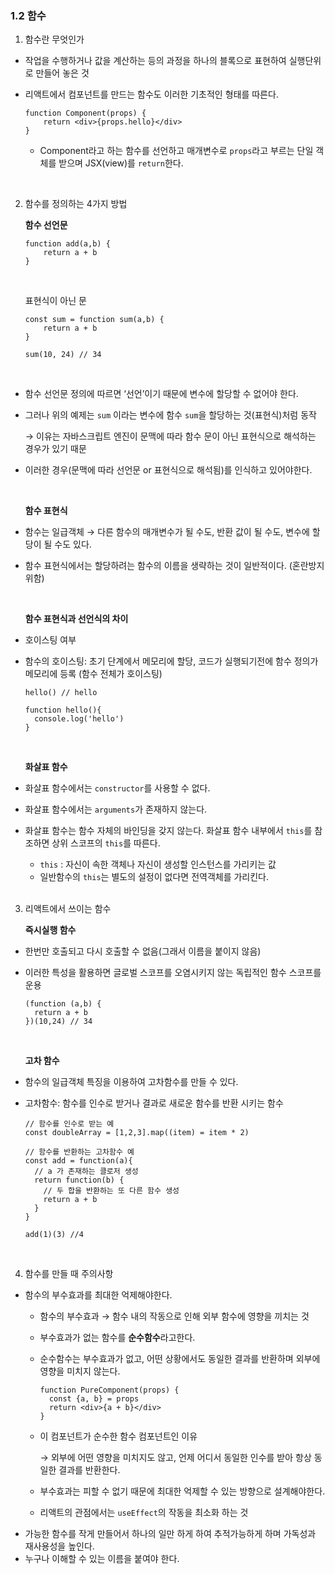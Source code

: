 ### 1.2 함수

1. 함수란 무엇인가
- 작업을 수행하거나 값을 계산하는 등의 과정을 하나의 블록으로 표현하여 실행단위로 만들어 놓은 것
- 리액트에서 컴포넌트를 만드는 함수도 이러한 기초적인 형태를 따른다.
    
    ```tsx
    function Component(props) {
    	return <div>{props.hello}</div>
    }
    ```
    
    - Component라고 하는 함수를 선언하고 매개변수로 `props`라고 부르는 단일 객체를 받으며 JSX(view)를 `return`한다.

<br/>

2. 함수를 정의하는 4가지 방법
    
    **함수 선언문**
    
    ```tsx
    function add(a,b) {
    	return a + b
    }
    ```
    
    <br/>
    
   표현식이 아닌 문
  
    ```tsx
    const sum = function sum(a,b) {
    	return a + b
    }
    
    sum(10, 24) // 34
    ```

<br/>

- 함수 선언문 정의에 따르면 ‘선언’이기 때문에 변수에 할당할 수 없어야 한다.
- 그러나 위의 예제는 `sum` 이라는 변수에 함수 `sum`을 할당하는 것(표현식)처럼 동작

  → 이유는 자바스크립트 엔진이 문맥에 따라 함수 문이 아닌 표현식으로 해석하는 경우가 있기 때문

- 이러한 경우(문맥에 따라 선언문 or 표현식으로 해석됨)를 인식하고 있어야한다.

  <br/>

  **함수 표현식**

- 함수는 일급객체 → 다른 함수의 매개변수가 될 수도, 반환 값이 될 수도, 변수에 할당이 될 수도 있다.
- 함수 표현식에서는 할당하려는 함수의 이름을 생략하는 것이 일반적이다. (혼란방지 위함)

  <br/>

  **함수 표현식과 선언식의 차이**

- 호이스팅 여부
- 함수의 호이스팅: 초기 단계에서 메모리에 할당, 코드가 실행되기전에 함수 정의가 메모리에 등록 (함수 전체가 호이스팅)
    
    ```tsx
    hello() // hello
     
    function hello(){
      console.log('hello')
    }
    ```

    <br/>
  
  **화살표 함수**

- 화살표 함수에서는 `constructor`를 사용할 수 없다.
- 화살표 함수에서는 `arguments`가 존재하지 않는다.
- 화살표 함수는 함수 자체의 바인딩을 갖지 않는다. 화살표 함수 내부에서 `this`를 참조하면 상위 스코프의 `this`를 따른다.
    - `this` : 자신이 속한 객체나 자신이 생성할 인스턴스를 가리키는 값
    - 일반함수의 `this`는 별도의 설정이 없다면 전역객체를 가리킨다.
  
    <br/>

3. 리액트에서 쓰이는 함수

    **즉시실행 함수**
  
  - 한번만 호출되고 다시 호출할 수 없음(그래서 이름을 붙이지 않음)
  - 이러한 특성을 활용하면 글로벌 스코프를 오염시키지 않는 독립적인 함수 스코프를 운용
    
    ```tsx
    (function (a,b) {
      return a + b
    })(10,24) // 34
    ```
    
    <br/>
  
    **고차 함수**
  
  - 함수의 일급객체 특징을 이용하여 고차함수를 만들 수 있다.
  - 고차함수: 함수를 인수로 받거나 결과로 새로운 함수를 반환 시키는 함수
    
    ```tsx
    // 함수를 인수로 받는 예
    const doubleArray = [1,2,3].map((item) = item * 2)
    
    // 함수를 반환하는 고차함수 예
    const add = function(a){
      // a 가 존재하는 클로저 생성
      return function(b) {
        // 두 합을 반환하는 또 다른 함수 생성
        return a + b
      }
    }
    
    add(1)(3) //4
    ```

<br/>

4. 함수를 만들 때 주의사항
- 함수의 부수효과를 최대한 억제해야한다.
    - 함수의 부수효과 → 함수 내의 작동으로 인해  외부 함수에 영향을 끼치는 것
    - 부수효과가 없는 함수를 **순수함수**라고한다.
    - 순수함수는 부수효과가 없고, 어떤 상황에서도 동일한 결과를 반환하며 외부에 영향을 미치지 않는다.
      
      ```tsx
      function PureComponent(props) {
        const {a, b} = props
        return <div>{a + b}</div>
      }
      ```
    
    - 이 컴포넌트가 순수한 함수 컴포넌트인 이유
        
        → 외부에 어떤 영향을 미치지도 않고, 언제 어디서 동일한 인수를 받아 항상 동일한 결과를 반환한다. 
        
    - 부수효과는 피할 수 없기 때문에 최대한 억제할 수 있는 방향으로 설계해야한다.
    - 리액트의 관점에서는 `useEffect`의 작동을 최소화 하는 것
- 가능한 함수를 작게 만들어서 하나의 일만 하게 하여 추적가능하게 하며 가독성과 재사용성을 높인다.
- 누구나 이해할 수 있는 이름을 붙여야 한다.
